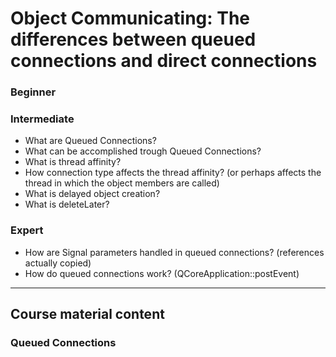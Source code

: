 # Object Communicating: The differences between queued connections and direct connections

### Beginner

### Intermediate

* What are Queued Connections?
* What can be accomplished trough Queued Connections?
* What is thread affinity?
* How connection type affects the thread affinity? (or perhaps affects the thread in which the object members are called)
* What is delayed object creation?
* What is deleteLater?

### Expert

* How are Signal parameters handled in queued connections? (references actually copied)
* How do queued connections work? (QCoreApplication::postEvent)

***

## Course material content

### Queued Connections

